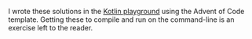 I wrote these solutions in the [Kotlin playground](http://try.kotlinlang.org) using the Advent of Code template.
Getting these to compile and run on the command-line is an exercise left to the reader.

